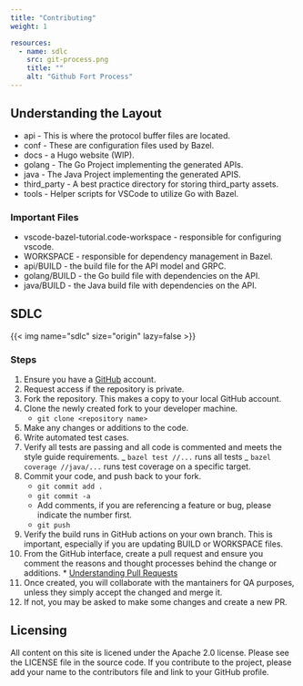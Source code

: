 ```yaml
---
title: "Contributing"
weight: 1

resources:
  - name: sdlc
    src: git-process.png
    title: ""
    alt: "Github Fort Process"
---
```


<!---
 Copyright 2022 Google LLC

 Licensed under the Apache License, Version 2.0 (the "License");
 you may not use this file except in compliance with the License.
 You may obtain a copy of the License at

     http://www.apache.org/licenses/LICENSE-2.0

 Unless required by applicable law or agreed to in writing, software
 distributed under the License is distributed on an "AS IS" BASIS,
 WITHOUT WARRANTIES OR CONDITIONS OF ANY KIND, either express or implied.
 See the License for the specific language governing permissions and
 limitations under the License.
--->

## Understanding the Layout

- api - This is where the protocol buffer files are located.
- conf - These are configuration files used by Bazel.
- docs - a Hugo website (WIP).
- golang - The Go Project implementing the generated APIs.
- java - The Java Project implementing the generated APIS.
- third_party - A best practice directory for storing third_party assets.
- tools - Helper scripts for VSCode to utilize Go with Bazel.

### Important Files

- vscode-bazel-tutorial.code-workspace - responsible for configuring vscode.
- WORKSPACE - responsible for dependency management in Bazel.
- api/BUILD - the build file for the API model and GRPC.
- golang/BUILD - the Go build file with dependencies on the API.
- java/BUILD - the Java build file with dependencies on the API.

## SDLC

<div class="light-image">
{{< img name="sdlc" size="origin" lazy=false >}}
</div>

### Steps

1. Ensure you have a [GitHub](https://www.github.com) account.
1. Request access if the repository is private.
1. Fork the repository. This makes a copy to your local GitHub account.
1. Clone the newly created fork to your developer machine.
   - `git clone <repository name>`
1. Make any changes or additions to the code.
1. Write automated test cases.
1. Verify all tests are passing and all code is commented and meets the style
   guide requirements.
   _ `bazel test //...` runs all tests
   _ `bazel coverage //java/...` runs test coverage on a specific target.
1. Commit your code, and push back to your fork.
   - `git commit add .`
   - `git commit -a`
   - Add comments, if you are referencing a feature or bug, please indicate the number first.
   - `git push`
1. Verify the build runs in GitHub actions on your own branch. This is important, especially if
   you are updating BUILD or WORKSPACE files.
1. From the GitHub interface, create a pull request and ensure you comment the
   reasons and thought processes behind the change or additions. \* [Understanding Pull Requests](https://docs.github.com/en/pull-requests/collaborating-with-pull-requests/proposing-changes-to-your-work-with-pull-requests/about-pull-requests)
1. Once created, you will collaborate with the mantainers for QA purposes,
   unless they simply accept the changed and merge it.
1. If not, you may be asked to make some changes and create a new PR.

## Licensing

All content on this site is licened under the Apache 2.0 license. Please see the LICENSE file in the source code. If you contribute to the project, please add your name to the contributors file and link to your GitHub profile.
